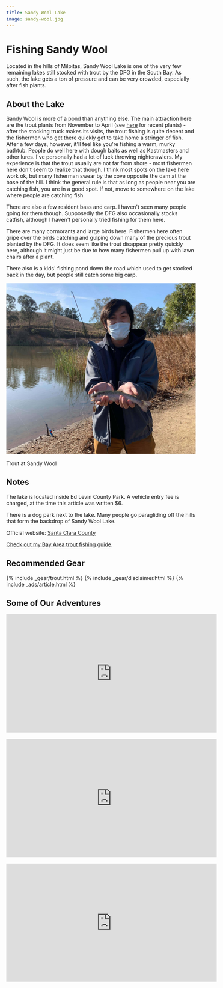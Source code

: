 ```yaml
---
title: Sandy Wool Lake
image: sandy-wool.jpg
---
```


# Fishing Sandy Wool

Located in the hills of Milpitas, Sandy Wool Lake is one of the very few remaining lakes still stocked with trout by the DFG in the South Bay. As such, the lake gets a ton of pressure and can be very crowded, especially after fish plants.


## About the Lake

Sandy Wool is more of a pond than anything else. The main attraction here are the trout plants from November to April (see <a href="https://nrm.dfg.ca.gov/FishPlants/Default.aspx?water=Sandywool+Lake&time=All">here</a> for recent plants) - after the stocking truck makes its visits, the trout fishing is quite decent and the fishermen who get there quickly get to take home a stringer of fish. After a few days, however, it'll feel like you're fishing a warm, murky bathtub. People do well here with dough baits as well as Kastmasters and other lures. I've personally had a lot of luck throwing nightcrawlers. My experience is that the trout usually are not far from shore - most fishermen here don't seem to realize that though. I think most spots on the lake here work ok, but many fisherman swear by the cove opposite the dam at the base of the hill. I think the general rule is that as long as people near you are catching fish, you are in a good spot. If not, move to somewhere on the lake where people are catching fish.

There are also a few resident bass and carp. I haven't seen many people going for them though. Supposedly the DFG also occasionally stocks catfish, although I haven't personally tried fishing for them here.

There are many cormorants and large birds here. Fishermen here often gripe over the birds catching and gulping down many of the precious trout planted by the DFG. It does seem like the trout disappear pretty quickly here, although it might just be due to how many fishermen pull up with lawn chairs after a plant.

There also is a kids' fishing pond down the road which used to get stocked back in the day, but people still catch some big carp.

![Trout at Sandy Wool](/assets/images/swtrout.jpg)
<div class="caption">Trout at Sandy Wool</div>

## Notes

The lake is located inside Ed Levin County Park. A vehicle entry fee is charged, at the time this article was written $6.

There is a dog park next to the lake. Many people go paragliding off the hills that form the backdrop of Sandy Wool Lake.

Official website: [Santa Clara County](https://www.sccgov.org/sites/parks/parkfinder/Pages/Ed-Levin.aspx)

[Check out my Bay Area trout fishing guide](/trout).

## Recommended Gear

{% include _gear/trout.html %}
{% include _gear/disclaimer.html %}
{% include _ads/article.html %}

## Some of Our Adventures

<p style="text-align:center;">
<iframe width="560" height="315" src="https://www.youtube.com/embed/V5oyOZvHRG8" title="YouTube video player" frameborder="0" allow="accelerometer; autoplay; clipboard-write; encrypted-media; gyroscope; picture-in-picture" allowfullscreen></iframe>
</p>

<p style="text-align:center;">
<iframe width="560" height="315" src="https://www.youtube.com/embed/yscojO8FkGw" title="YouTube video player" frameborder="0" allow="accelerometer; autoplay; clipboard-write; encrypted-media; gyroscope; picture-in-picture" allowfullscreen></iframe>
</p>

<p style="text-align:center;">
<iframe width="560" height="315" src="https://www.youtube.com/embed/qjuMhcgKDWw" title="YouTube video player" frameborder="0" allow="accelerometer; autoplay; clipboard-write; encrypted-media; gyroscope; picture-in-picture" allowfullscreen></iframe>
</p>